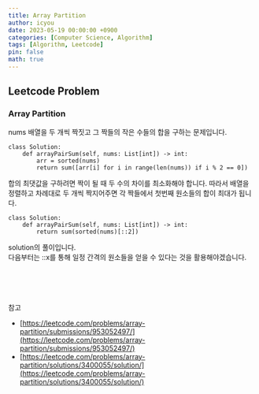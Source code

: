 ```yaml
---
title: Array Partition
author: icyou
date: 2023-05-19 00:00:00 +0900
categories: [Computer Science, Algorithm]
tags: [Algorithm, Leetcode]
pin: false
math: true
---
```


## Leetcode Problem

### Array Partition
nums 배열을 두 개씩 짝짓고 그 짝들의 작은 수들의 합을 구하는 문제입니다.

```
class Solution:
    def arrayPairSum(self, nums: List[int]) -> int:
        arr = sorted(nums)
        return sum([arr[i] for i in range(len(nums)) if i % 2 == 0])
```  
합의 최댓값을 구하려면 짝이 될 때 두 수의 차이를 최소화해야 합니다. 따라서 배열을 정렬하고 차례대로 두 개씩 짝지어주면 각 짝들에서 첫번째 원소들의 합이 최대가 됩니다.

```
class Solution:
    def arrayPairSum(self, nums: List[int]) -> int:
        return sum(sorted(nums)[::2])
```
solution의 풀이입니다.  
다음부터는 ::x를 통해 일정 간격의 원소들을 얻을 수 있다는 것을 활용해야겠습니다.

<br/><br/><br/><br/>
참고 
- [https://leetcode.com/problems/array-partition/submissions/953052497/](https://leetcode.com/problems/array-partition/submissions/953052497/)
- [https://leetcode.com/problems/array-partition/solutions/3400055/solution/](https://leetcode.com/problems/array-partition/solutions/3400055/solution/)